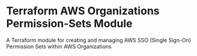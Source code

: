 # Terraform AWS Organizations Permission-Sets Module
A Terraform module for creating and managing AWS SSO (Single Sign-On) Permission Sets within AWS Organizations 